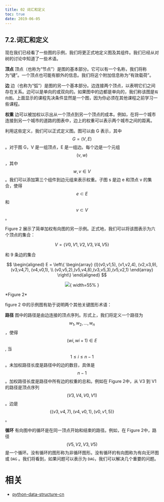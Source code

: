 ```yaml
---
title: 02 词汇和定义
toc: true
date: 2019-06-05
---
```

## 7.2.词汇和定义

现在我们已经看了一些图的示例，我们将更正式地定义图及其组件。我们已经从对树的讨论中知道了一些术语。

**顶点**
顶点（也称为“节点”）是图的基本部分。它可以有一个名称，我们将称为“键”。一个顶点也可能有额外的信息。我们将这个附加信息称为“有效载荷”。

**边**
边（也称为“弧”）是图的另一个基本部分。边连接两个顶点，以表明它们之间存在关系。边可以是单向的或双向的。如果图中的边都是单向的，我们称该图是`有向图`。上面显示的课程先决条件显然是一个图，因为你必须在其他课程之前学习一些课程。

**权重**
边可以被加权以示出从一个顶点到另一个顶点的成本。例如，在将一个城市连接到另一个城市的道路的图表中，边上的权重可以表示两个城市之间的距离。

利用这些定义，我们可以正式定义图。图可以由 G 表示，其中 $$G =(V,E)$$。对于图 G，V 是一组顶点，E 是一组边。每个边是一个元组 $$(v,w)$$，其中 $$w,v \in V$$。我们可以添加第三个组件到边元组来表示权重。子图 s 是边 e 和顶点 v 的集合，使得 $$e \subset E$$ 和 $$v \subset V$$ 。

Figure 2 展示了简单加权有向图的另一示例。正式地，我们可以将该图表示为六个顶点的集合：

$$
V = \left\{ V0,V1,V2,V3,V4,V5 \right\}
$$

和 9 条边的集合

$$
\begin{aligned}
E = \left\{
    \begin{array}
        {l}(v0,v1,5), (v1,v2,4), (v2,v3,9), (v3,v4,7), (v4,v0,1), \\
        (v0,v5,2),(v5,v4,8),(v3,v5,3),(v5,v2,1)
    \end{array}
    \right\}
\end{aligned}
$$

<center>

![](http://images.iterate.site/blog/image/20190702/SowRNYwI9L8g.png?imageslim){ width=55% }

</center>
*Figure 2*

figure 2 中的示例图有助于说明两个其他关键图形术语：

**路径**
图中的路径是由边连接的顶点序列。形式上，我们将定义一个路径为 $$w_1, w_2, ..., w_n$$，使得 $$(wi, wi+1) \in E$$, 当 $$1  \leq i  \leq n-1$$。未加权路径长度是路径中的边的数目，具体是 $$n-1$$ 。加权路径长度是路径中所有边的权重的总和。例如在 Figure 2中，从 V3 到 V1 的路径是顶点序列 $$(V3,V4,V0,V1)$$。边是 $$\{(v3,v4,7),(v4,v0,1),(v0,v1,5)\}$$。

**循环**
有向图中的循环是在同一顶点开始和结束的路径。例如，在 Figure 2中，路径 $$(V5,V2,V3,V5)$$ 是一个循环。没有循环的图形称为非循环图形。没有循环的有向图称为有向无环图或 `DAG` 。我们将看到，如果问题可以表示为 `DAG`，我们可以解决几个重要的问题。






# 相关

- [python-data-structure-cn](https://github.com/facert/python-data-structure-cn)

